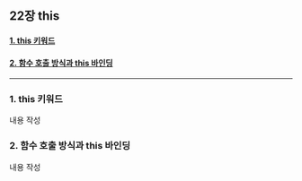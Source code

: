## 22장 this

#### [1. this 키워드](#1-this-키워드-1)
#### [2. 함수 호출 방식과 this 바인딩](#2-함수-호출-방식과-this-바인딩-1)

***

### 1. this 키워드

내용 작성

### 2. 함수 호출 방식과 this 바인딩

내용 작성

